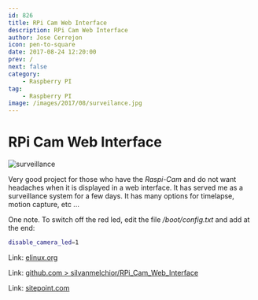 ```yaml
---
id: 826
title: RPi Cam Web Interface
description: RPi Cam Web Interface
author: Jose Cerrejon
icon: pen-to-square
date: 2017-08-24 12:20:00
prev: /
next: false
category:
    - Raspberry PI
tag:
    - Raspberry PI
image: /images/2017/08/surveilance.jpg
---
```


# RPi Cam Web Interface

![surveillance](/images/2017/08/surveilance.jpg)

Very good project for those who have the _Raspi-Cam_ and do not want headaches when it is displayed in a web interface. It has served me as a surveillance system for a few days. It has many options for timelapse, motion capture, etc ...

One note. To switch off the red led, edit the file _/boot/config.txt_ and add at the end:

```bash
disable_camera_led=1
```

Link: [elinux.org](https://elinux.org/RPi-Cam-Web-Interface)

Link: [github.com > silvanmelchior/RPi_Cam_Web_Interface](https://github.com/silvanmelchior/RPi_Cam_Web_Interface)

Link: [sitepoint.com](https://www.sitepoint.com/streaming-a-raspberry-pi-camera-into-vr-with-javascript/)
